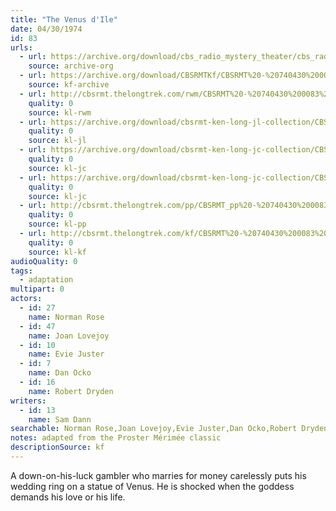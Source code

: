 ```yaml
---
title: "The Venus d'Ile"
date: 04/30/1974
id: 83
urls: 
  - url: https://archive.org/download/cbs_radio_mystery_theater/cbs_radio_mystery_theater-0051-0100.zip/cbs_radio_mystery_theater-0051-0100%2Fcbsrmt_0083_the_venus_d_ile.mp3
    source: archive-org
  - url: https://archive.org/download/CBSRMTKf/CBSRMT%20-%20740430%200083%20The%20Venus%20D%27Ile_kf.mp3
    source: kf-archive
  - url: http://cbsrmt.thelongtrek.com/rwm/CBSRMT%20-%20740430%200083%20The%20Venus%20D%27Ile_rwm.mp3
    quality: 0
    source: kl-rwm
  - url: https://archive.org/download/cbsrmt-ken-long-jl-collection/CBSRMT - 740430 0083 The Venus D 'Ile_jl.mp3
    quality: 0
    source: kl-jl
  - url: https://archive.org/download/cbsrmt-ken-long-jc-collection/CBSRMT - 740430 0083 Venus d 'Ille vbr fb2_jc.mp3
    quality: 0
    source: kl-jc
  - url: https://archive.org/download/cbsrmt-ken-long-jc-collection/CBSRMT - 740430 0083 Venus d 'Ille vbr kb_jc.mp3
    quality: 0
    source: kl-jc
  - url: http://cbsrmt.thelongtrek.com/pp/CBSRMT_pp%20-%20740430%200083%20The%20Venus%20d%27Ile.mp3
    quality: 0
    source: kl-pp
  - url: http://cbsrmt.thelongtrek.com/kf/CBSRMT%20-%20740430%200083%20The%20Venus%20D%27Ile_kf.mp3
    quality: 0
    source: kl-kf
audioQuality: 0
tags: 
  - adaptation
multipart: 0
actors:  
  - id: 27
    name: Norman Rose  
  - id: 47
    name: Joan Lovejoy  
  - id: 10
    name: Evie Juster  
  - id: 7
    name: Dan Ocko  
  - id: 16
    name: Robert Dryden
writers:  
  - id: 13
    name: Sam Dann
searchable: Norman Rose,Joan Lovejoy,Evie Juster,Dan Ocko,Robert Dryden Sam Dann
notes: adapted from the Proster Mérimée classic
descriptionSource: kf
---
```

A down-on-his-luck gambler who marries for money carelessly puts his wedding ring on a statue of Venus. He is shocked when the goddess demands his love or his life.